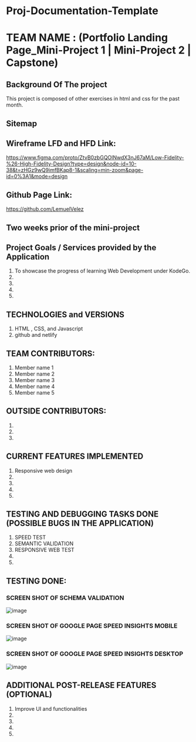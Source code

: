 # Proj-Documentation-Template

# TEAM NAME : (Portfolio Landing Page_Mini-Project 1 | Mini-Project 2 | Capstone)

## Background Of The project
This project is composed of other exercises in html and css for the past month.
## Sitemap

## Wireframe LFD and HFD Link: 
https://www.figma.com/proto/ZtvB0zbGQOlNwdX3nJ67aM/Low-Fidelity-%26-High-Fidelity-Design?type=design&node-id=10-38&t=zHGz9wQ9imfBKap8-1&scaling=min-zoom&page-id=0%3A1&mode=design

## Github Page Link: 
https://github.com/LemuelVelez
## Two weeks prior of the mini-project

## Project Goals / Services provided by the Application

1. To showcase the progress of learning Web Development under KodeGo.
2.
3.
4.
5.

## TECHNOLOGIES and VERSIONS

1. HTML , CSS, and Javascript
2. github and netlify

## TEAM CONTRIBUTORS:

1. Member name 1
2. Member name 2
3. Member name 3
4. Member name 4
5. Member name 5

## OUTSIDE CONTRIBUTORS:
1. 
2. 
3.


## CURRENT FEATURES IMPLEMENTED

1. Responsive web design
2.
3.
4.
5.


## TESTING AND DEBUGGING TASKS DONE (POSSIBLE BUGS IN THE APPLICATION)
1. SPEED TEST
2. SEMANTIC VALIDATION
3. RESPONSIVE WEB TEST 
4.
5.


## TESTING DONE:

### SCREEN SHOT OF SCHEMA VALIDATION 
![image](https://github.com/LemuelVelez/mini_project-1/assets/138591940/794f8613-fdff-478c-9338-fcce255da5be)

### SCREEN SHOT OF GOOGLE PAGE SPEED INSIGHTS MOBILE
![image](https://github.com/LemuelVelez/mini_project-1/assets/138591940/f4fa500d-0ecc-434e-9820-c2c481a56fe7)

### SCREEN SHOT OF GOOGLE PAGE SPEED INSIGHTS DESKTOP
![image](https://github.com/LemuelVelez/mini_project-1/assets/138591940/c1256b81-818e-4b0f-9753-17f8b39a7770)

## ADDITIONAL POST-RELEASE FEATURES (OPTIONAL)

1. Improve UI and functionalities
2.
3.
4.
5.
